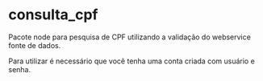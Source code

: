 consulta_cpf
============

Pacote node para pesquisa de CPF utilizando a validação do webservice fonte de dados.

Para utilizar é necessário que você tenha uma conta criada com usuário e senha.
